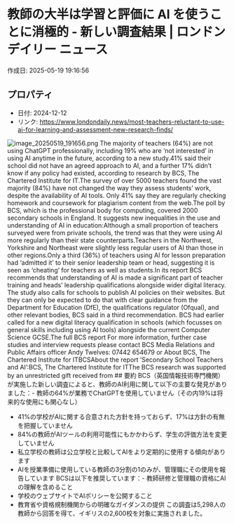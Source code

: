 # 教師の大半は学習と評価に AI を使うことに消極的 - 新しい調査結果 | ロンドン デイリー ニュース

作成日: 2025-05-19 19:16:56

## プロパティ

- 日付: 2024-12-12
- リンク: https://www.londondaily.news/most-teachers-reluctant-to-use-ai-for-learning-and-assessment-new-research-finds/

![image_20250519_191656.png](../assets/image_20250519_191656.png)
The majority of teachers (64%) are not using ChatGPT professionally, including 19% who are ‘not interested’ in using AI anytime in the future, according to a new study.41% said their school did not have an agreed approach to AI, and a further 17% didn’t know if any policy had existed, according to research by BCS, The Chartered Institute for IT.The survey of over 5000 teachers found the vast majority (84%) have not changed the way they assess students’ work, despite the availability of AI tools. Only 41% say they are regularly checking homework and coursework for plagiarism content from the web.The poll by BCS, which is the professional body for computing, covered 2000 secondary schools in England. It suggests new inequalities in the use and understanding of AI in education:Although a small proportion of teachers surveyed were from private schools, the trend was that they were using AI more regularly than their state counterparts.Teachers in the Northwest, Yorkshire and Northeast were slightly less regular users of AI than those in other regions.Only a third (36%) of teachers using AI for lesson preparation had ‘admitted it’ to their senior leadership team or head, suggesting it is seen as ‘cheating’ for teachers as well as students.In its report BCS recommends that understanding of AI is made a significant part of teacher training and heads’ leadership qualifications alongside wider digital literacy. The study also calls for schools to publish AI policies on their websites. But they can only be expected to do that with clear guidance from the Department for Education (DfE), the qualifications regulator (Ofqual), and other relevant bodies, BCS said in a third recommendation. BCS had earlier called for a new digital literacy qualification in schools (which focusses on general skills including using AI tools) alongside the current Computer Science GCSE.The full BCS report For more information, further case studies and interview requests please contact BCS Media Relations and Public Affairs officer Andy Twelves: 07442 654679 or About BCS, The Chartered Institute for ITBCSAbout the report ‘Secondary School Teachers and AI’:BCS, The Chartered Institute for ITThe BCS research was supported by an unrestricted gift received from ## 要約
BCS（英国情報技術専門機関）が実施した新しい調査によると、教師のAI利用に関して以下の主要な発見がありました：- 教師の64%が業務でChatGPTを使用していません（その内19%は将来的な使用にも関心なし）
- 41%の学校がAIに関する合意された方針を持っておらず、17%は方針の有無を把握していません
- 84%の教師がAIツールの利用可能性にもかかわらず、学生の評価方法を変更していません
- 私立学校の教師は公立学校と比較してAIをより定期的に使用する傾向があります
- AIを授業準備に使用している教師の3分割の1のみが、管理職にその使用を報告しています
BCSは以下を推奨しています：- 教師研修と管理職の資格にAIの理解を含めること
- 学校のウェブサイトでAIポリシーを公開すること
- 教育省や資格規制機関からの明確なガイダンスの提供
この調査は5,298人の教師から回答を得て、イギリスの2,600校を対象に実施されました。